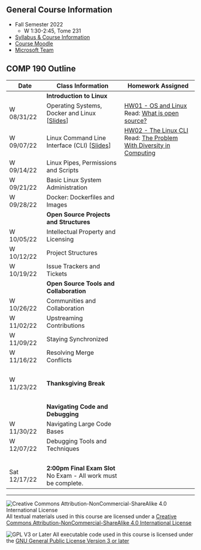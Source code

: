 ## General Course Information
- Fall Semester 2022
  - W 1:30-2:45, Tome 231
- [Syllabus & Course Information](syllabus.md)
- [Course Moodle](https://lms.dickinson.edu/course/view.php?id=48060)
- [Microsoft Team](https://teams.microsoft.com/l/team/19%3adh2xEwJZs65YcVDvWlmNYgZPH0UL87OiNmOHRp0wOVQ1%40thread.tacv2/conversations?groupId=cb69a36a-2467-43cc-8deb-66c120944eeb&tenantId=6232b055-76b9-4c13-9b88-b562ae7db6fb)

## COMP 190 Outline

Date            | Class Information                                                                            | Homework Assigned
----------------|----------------------------------------------------------------------------------------------|-------------
                | **Introduction to Linux**                                                                    |
W 08/31/22      | Operating Systems, Docker and Linux [[Slides](materials/01-S-OSandLinux.pptx)]               | [HW01 - OS and Linux](materials/01-A-OSandLinux.docx)<br>Read: [What is open source?](https://opensource.com/resources/what-open-source)
W 09/07/22      | Linux Command Line Interface (CLI)  [[Slides](materials/02-S-LinuxCLI.pptx)]                 | [HW02 - The Linux CLI](materials/02-A-LinuxCLI.docx)<br>Read: [The Problem With Diversity in Computing](https://www.theatlantic.com/technology/archive/2019/06/tech-computers-are-bigger-problem-diversity/592456/)
W 09/14/22      | Linux Pipes, Permissions and Scripts              | <!--https://fortune.com/2022/01/18/tech-careers-diversity-inclusion-engineering-product-teams/-->
W 09/21/22      | Basic Linux System Administration                 |
W 09/28/22      | Docker: Dockerfiles and Images                    |
                | **Open Source Projects and Structures**           |
W 10/05/22      | Intellectual Property and Licensing               |
W 10/12/22      | Project Structures                                |
W 10/19/22      | Issue Trackers and Tickets                        |
                | **Open Source Tools and Collaboration**           |
W 10/26/22      | Communities and Collaboration                     |
W 11/02/22      | Upstreaming Contributions                         |
W 11/09/22      | Staying Synchronized                              |
W 11/16/22      | Resolving Merge Conflicts                         |
&nbsp;          |                                                   |
W 11/23/22      | **Thanksgiving Break**                            |
&nbsp;          |                                                   |
                | **Navigating Code and Debugging**                 |
W 11/30/22      | Navigating Large Code Bases                       |
W 12/07/22      | Debugging Tools and Techniques                    |
&nbsp;          |                                                   |
Sat 12/17/22    | **2:00pm Final Exam Slot**<br> No Exam - All work must be complete.

---

![Creative Commons Attribution-NonCommercial-ShareAlike 4.0 International License](https://i.creativecommons.org/l/by-nc-sa/4.0/88x31.png "Creative Commons Attribution-NonCommercial-ShareAlike 4.0 International License") All textual materials used in this course are licensed under a [Creative Commons Attribution-NonCommercial-ShareAlike 4.0 International License](http://creativecommons.org/licenses/by-nc-sa/4.0/)

![GPL V3 or Later](https://www.gnu.org/graphics/gplv3-or-later-sm.png "GPL V3 or later") All executable code used in this course is licensed under the [GNU General Public License Version 3 or later](https://www.gnu.org/licenses/gpl.txt)
